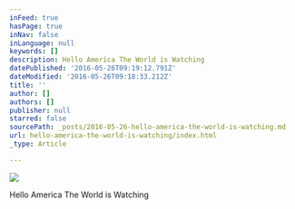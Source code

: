 ```yaml
---
inFeed: true
hasPage: true
inNav: false
inLanguage: null
keywords: []
description: Hello America The World is Watching
datePublished: '2016-05-26T09:19:12.791Z'
dateModified: '2016-05-26T09:18:33.212Z'
title: ''
author: []
authors: []
publisher: null
starred: false
sourcePath: _posts/2016-05-26-hello-america-the-world-is-watching.md
url: hello-america-the-world-is-watching/index.html
_type: Article

---
```

![](https://the-grid-user-content.s3-us-west-2.amazonaws.com/ae32603a-84bc-4560-b38e-fabfa2e045a7.png)

Hello America The World is Watching
